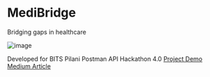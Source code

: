 # MediBridge
Bridging gaps in healthcare

![image](https://github.com/user-attachments/assets/a1ac25fe-5d1e-4392-9b58-ff87fea406d5)


Developed for BITS Pilani Postman API Hackathon 4.0
<a href="https://drive.google.com/file/d/1QzSo70ph7f8tfwNr6fn4pi-Yla7jeJCO/view?usp=drive_link">Project Demo</a><br>
<a href="https://medium.com/@harsha_sah/postman-api-hackathon-25-4eb7732fc0c1">Medium Article</a>
